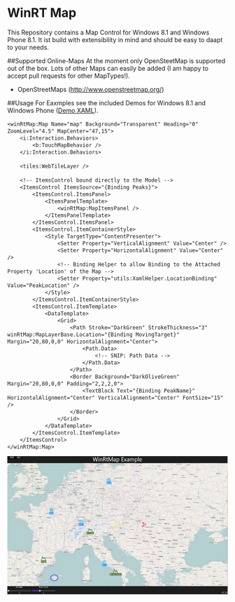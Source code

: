 # WinRT Map
This Repository contains a Map Control for Windows 8.1 and Windows Phone 8.1. It ist build with extensibility in mind and should be easy to daapt to your needs.

##Supported Online-Maps
At the moment only OpenSteetMap is supported out of the box. Lots of other Maps can easily be added (I am happy to accept pull requests for other MapTypes!). 

- OpenStreetMaps (http://www.openstreetmap.org/)

##Usage
For Eaxmples see the included Demos for Windows 8.1 and Windows Phone ([Demo XAML](../blob/master/WinRtMap.Demo/WinRtMap.Demo.Windows/MainPage.xaml)).

```XAML
<winRtMap:Map Name="map" Background="Transparent" Heading="0" ZoomLevel="4.5" MapCenter="47,15">
	<i:Interaction.Behaviors>
		<b:TouchMapBehavior />
	</i:Interaction.Behaviors>

	<tiles:WebTileLayer />

	<!-- ItemsControl bound directly to the Model -->
	<ItemsControl ItemsSource="{Binding Peaks}">
		<ItemsControl.ItemsPanel>
			<ItemsPanelTemplate>
				<winRtMap:MapItemsPanel />
			</ItemsPanelTemplate>
		</ItemsControl.ItemsPanel>
		<ItemsControl.ItemContainerStyle>
			<Style TargetType="ContentPresenter">
				<Setter Property="VerticalAlignment" Value="Center" />
				<Setter Property="HorizontalAlignment" Value="Center" />
				<!-- Binding Helper to allow Binding to the Attached Property 'Location' of the Map -->
				<Setter Property="utils:XamlHelper.LocationBinding" Value="PeakLocation" />
			</Style>
		</ItemsControl.ItemContainerStyle>
		<ItemsControl.ItemTemplate>
			<DataTemplate>
				<Grid>
					<Path Stroke="DarkGreen" StrokeThickness="3" winRtMap:MapLayerBase.Location="{Binding MovingTarget}" Margin="20,80,0,0" HorizontalAlignment="Center">
						<Path.Data>
							<!-- SNIP: Path Data -->
						</Path.Data>
					</Path>
					<Border Background="DarkOliveGreen" Margin="20,80,0,0" Padding="2,2,2,0">
						<TextBlock Text="{Binding PeakName}" HorizontalAlignment="Center" VerticalAlignment="Center" FontSize="15" />
					</Border>
				</Grid>
			</DataTemplate>
		</ItemsControl.ItemTemplate>
	</ItemsControl>
</winRtMap:Map>
```
![Screenshot](docs/Map-Sample.png)